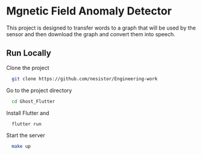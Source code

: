 
# Mgnetic Field Anomaly Detector

This project is designed to transfer words to a graph that will be used by the sensor and then download the graph and convert them into speech.


## Run Locally

Clone the project

```bash
  git clone https://github.com/nesistor/Engineering-work
```

Go to the project directory

```bash
  cd Ghost_Flutter
```

Install Flutter and

```bash
  flutter run
```

Start the server

```bash
  make up
```

